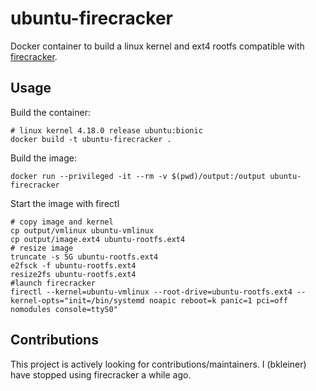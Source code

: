 # ubuntu-firecracker
Docker container to build a linux kernel and ext4 rootfs compatible with [firecracker](https://github.com/firecracker-microvm/firecracker).

## Usage
Build the container:
```shell
# linux kernel 4.18.0 release ubuntu:bionic
docker build -t ubuntu-firecracker . 
```

Build the image:
```shell
docker run --privileged -it --rm -v $(pwd)/output:/output ubuntu-firecracker
```

Start the image with firectl
```shell
# copy image and kernel
cp output/vmlinux ubuntu-vmlinux
cp output/image.ext4 ubuntu-rootfs.ext4
# resize image
truncate -s 5G ubuntu-rootfs.ext4
e2fsck -f ubuntu-rootfs.ext4
resize2fs ubuntu-rootfs.ext4
#launch firecracker
firectl --kernel=ubuntu-vmlinux --root-drive=ubuntu-rootfs.ext4 --kernel-opts="init=/bin/systemd noapic reboot=k panic=1 pci=off nomodules console=ttyS0"
```

## Contributions
This project is actively looking for contributions/maintainers.
I (bkleiner) have stopped using firecracker a while ago.
